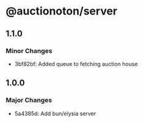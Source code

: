 # @auctionoton/server

## 1.1.0

### Minor Changes

- 3bf82bf: Added queue to fetching auction house

## 1.0.0

### Major Changes

- 5a4385d: Add bun/elysia server

